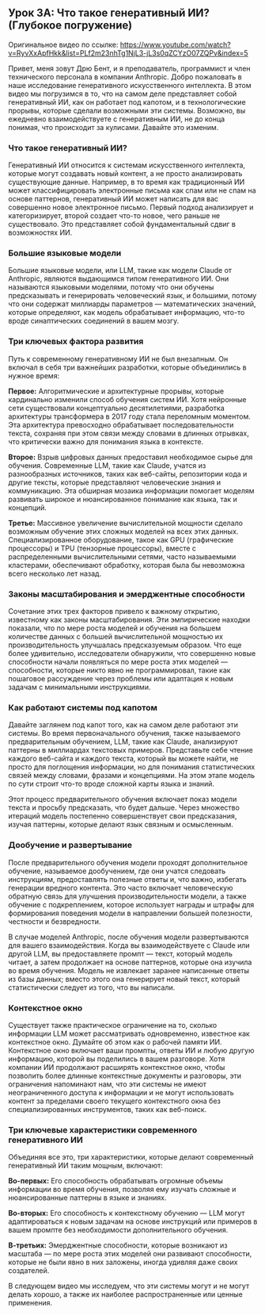 ## Урок 3A: Что такое генеративный ИИ? (Глубокое погружение)

Оригинальное видео по ссылке: https://www.youtube.com/watch?v=RyvXxApfHkk&list=PLf2m23nhTg1NjL3-jL3s0qZCYzO07ZQPv&index=5

Привет, меня зовут Дрю Бент, и я преподаватель, программист и член технического персонала в компании Anthropic. Добро пожаловать в наше исследование генеративного искусственного интеллекта. В этом видео мы погрузимся в то, что на самом деле представляет собой генеративный ИИ, как он работает под капотом, и в технологические прорывы, которые сделали возможными эти системы. Возможно, вы ежедневно взаимодействуете с генеративным ИИ, не до конца понимая, что происходит за кулисами. Давайте это изменим.

### Что такое генеративный ИИ?

Генеративный ИИ относится к системам искусственного интеллекта, которые могут создавать новый контент, а не просто анализировать существующие данные. Например, в то время как традиционный ИИ может классифицировать электронные письма как спам или не спам на основе паттернов, генеративный ИИ может написать для вас совершенно новое электронное письмо. Первый подход анализирует и категоризирует, второй создает что-то новое, чего раньше не существовало. Это представляет собой фундаментальный сдвиг в возможностях ИИ.

### Большие языковые модели

Большие языковые модели, или LLM, такие как модели Claude от Anthropic, являются выдающимся типом генеративного ИИ. Они называются языковыми моделями, потому что они обучены предсказывать и генерировать человеческий язык, и большими, потому что они содержат миллиарды параметров — математических значений, которые определяют, как модель обрабатывает информацию, что-то вроде синаптических соединений в вашем мозгу.

### Три ключевых фактора развития

Путь к современному генеративному ИИ не был внезапным. Он включал в себя три важнейших разработки, которые объединились в нужное время:

**Первое:** Алгоритмические и архитектурные прорывы, которые кардинально изменили способ обучения систем ИИ. Хотя нейронные сети существовали концептуально десятилетиями, разработка архитектуры трансформера в 2017 году стала переломным моментом. Эта архитектура превосходно обрабатывает последовательности текста, сохраняя при этом связи между словами в длинных отрывках, что критически важно для понимания языка в контексте.

**Второе:** Взрыв цифровых данных предоставил необходимое сырье для обучения. Современные LLM, такие как Claude, учатся из разнообразных источников, таких как веб-сайты, репозитории кода и другие тексты, которые представляют человеческие знания и коммуникацию. Эта обширная мозаика информации помогает моделям развивать широкое и нюансированное понимание как языка, так и концепций.

**Третье:** Массивное увеличение вычислительной мощности сделало возможным обучение этих сложных моделей на всех этих данных. Специализированное оборудование, такое как GPU (графические процессоры) и TPU (тензорные процессоры), вместе с распределенными вычислительными сетями, часто называемыми кластерами, обеспечивают обработку, которая была бы невозможна всего несколько лет назад.

### Законы масштабирования и эмерджентные способности

Сочетание этих трех факторов привело к важному открытию, известному как законы масштабирования. Эти эмпирические находки показали, что по мере роста моделей и обучения на большем количестве данных с большей вычислительной мощностью их производительность улучшалась предсказуемым образом. Что еще более удивительно, исследователи обнаружили, что совершенно новые способности начали появляться по мере роста этих моделей — способности, которые никто явно не программировал, такие как пошаговое рассуждение через проблемы или адаптация к новым задачам с минимальными инструкциями.

### Как работают системы под капотом

Давайте заглянем под капот того, как на самом деле работают эти системы. Во время первоначального обучения, также называемого предварительным обучением, LLM, такие как Claude, анализируют паттерны в миллиардах текстовых примеров. Представьте себе чтение каждого веб-сайта и каждого текста, который вы можете найти, не просто для поглощения информации, но для понимания статистических связей между словами, фразами и концепциями. На этом этапе модель по сути строит что-то вроде сложной карты языка и знаний.

Этот процесс предварительного обучения включает показ модели текста и просьбу предсказать, что будет дальше. Через множество итераций модель постепенно совершенствует свои предсказания, изучая паттерны, которые делают язык связным и осмысленным.

### Дообучение и развертывание

После предварительного обучения модели проходят дополнительное обучение, называемое дообучением, где они учатся следовать инструкциям, предоставлять полезные ответы и, что важно, избегать генерации вредного контента. Это часто включает человеческую обратную связь для улучшения производительности модели, а также обучение с подкреплением, которое использует награды и штрафы для формирования поведения модели в направлении большей полезности, честности и безвредности.

В случае моделей Anthropic, после обучения модели развертываются для вашего взаимодействия. Когда вы взаимодействуете с Claude или другой LLM, вы предоставляете промпт — текст, который модель читает, а затем продолжает на основе паттернов, которые она изучила во время обучения. Модель не извлекает заранее написанные ответы из базы данных; вместо этого она генерирует новый текст, который статистически следует из того, что вы написали.

### Контекстное окно

Существует также практическое ограничение на то, сколько информации LLM может рассматривать одновременно, известное как контекстное окно. Думайте об этом как о рабочей памяти ИИ. Контекстное окно включает ваши промпты, ответы ИИ и любую другую информацию, которой вы поделились в вашем разговоре. Хотя компании ИИ продолжают расширять контекстное окно, чтобы позволить более длинные контекстные документы и разговоры, эти ограничения напоминают нам, что эти системы не имеют неограниченного доступа к информации и не могут использовать контент за пределами своего текущего контекстного окна без специализированных инструментов, таких как веб-поиск.

### Три ключевые характеристики современного генеративного ИИ

Объединяя все это, три характеристики, которые делают современный генеративный ИИ таким мощным, включают:

**Во-первых:** Его способность обрабатывать огромные объемы информации во время обучения, позволяя ему изучать сложные и нюансированные паттерны в языке и знаниях.

**Во-вторых:** Его способность к контекстному обучению — LLM могут адаптироваться к новым задачам на основе инструкций или примеров в вашем промпте без необходимости дополнительного обучения.

**В-третьих:** Эмерджентные способности, которые возникают из масштаба — по мере роста этих моделей они развивают способности, которые не были явно в них заложены, иногда удивляя даже своих создателей.

В следующем видео мы исследуем, что эти системы могут и не могут делать хорошо, а также их наиболее распространенные или ценные применения.